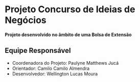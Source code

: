 <h1>Projeto Concurso de Ideias de Negócios</h1>
<h4>Projeto desenvolvido no âmbito de uma Bolsa de Extensão </h4>

## Equipe Responsável
* Coordenadora do Projeto: Paulyne Matthews Jucá
* Orientador: Camilo Camilo Almendra
* Desenvolvedor: Wellington Lucas Moura
